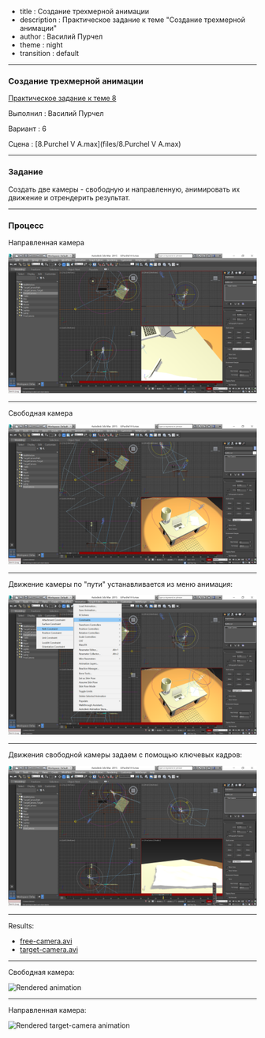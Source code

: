 - title : Создание трехмерной анимации
- description : Практическое задание к теме "Создание трехмерной анимации"
- author : Василий Пурчел
- theme : night
- transition : default

***

### Создание трехмерной анимации

[Практическое задание к теме 8](http://dl.sumdu.edu.ua/study_tools/drop/start/376644)

Выполнил : Василий Пурчел

Вариант : 6

Сцена : [8.Purchel V A.max](files/8.Purchel V A.max)

---

### Задание

Создать две камеры - свободную и направленную, анимировать их движение и отрендерить результат.

***

### Процесс

Направленная камера

![Target camera](images/3dGeom-t8s1.png "Target camera")

---

Свободная камера

![Free camera](images/3dGeom-t8s2.png "Free camera")

---

Движение камеры по "пути" устанавливается из меню анимация:

![Animation constraint by path](images/3dGeom-t8s3.png "Animation constraint by path")

---

Движения свободной камеры задаем с помощью ключевых кадров:

![Key frames](images/3dGeom-t8s4.png "Key frames")

***

Results:

 * [free-camera.avi](files/animation-2.avi)
 * [target-camera.avi](files/animation-3.avi)

---

Свободная камера:

![Rendered animation](images/3dGeom-t8s5.gif "Rendered animation")

---

Направленная камера:

![Rendered target-camera animation](images/3dGeom-t8s6.gif "Rendered target-camera animation")

